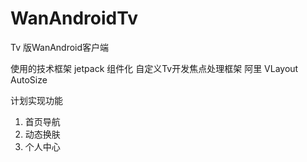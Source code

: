 # WanAndroidTv
Tv 版WanAndroid客户端

使用的技术框架
jetpack
组件化
自定义Tv开发焦点处理框架
阿里 VLayout
AutoSize

计划实现功能

1.  首页导航
2. 动态换肤
3. 个人中心


